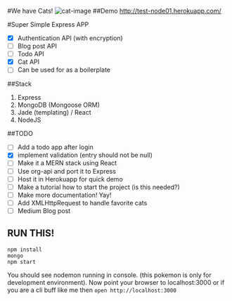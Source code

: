 #We have Cats!
![cat-image](http://thecatapi.com/api/images/get)
##Demo
http://test-node01.herokuapp.com/

#Super Simple Express APP
- [x] Authentication API (with encryption)
- [ ] Blog post API
- [ ] Todo API
- [x] Cat API
- [ ] Can be used for as a boilerplate

##Stack
1. Express
1. MongoDB (Mongoose ORM)
1. Jade (templating) / React
1. NodeJS

##TODO
- [ ] Add a todo app after login
- [x] implement validation (entry should not be null)
- [ ] Make it a MERN stack using React
- [ ] Use org-api and port it to Express
- [ ] Host it in Herokuapp for quick demo
- [ ] Make a tutorial how to start the project (is this needed?)
- [ ] Make more documentation! Yay!
- [ ] Add XMLHttpRequest to handle favorite cats
- [ ] Medium Blog post

## RUN THIS!
```
npm install
mongo
npm start
```
You should see nodemon running in console. (this pokemon is only for development environment).
Now point your browser to localhost:3000 or if you are a cli buff like me then `open http://localhost:3000`

